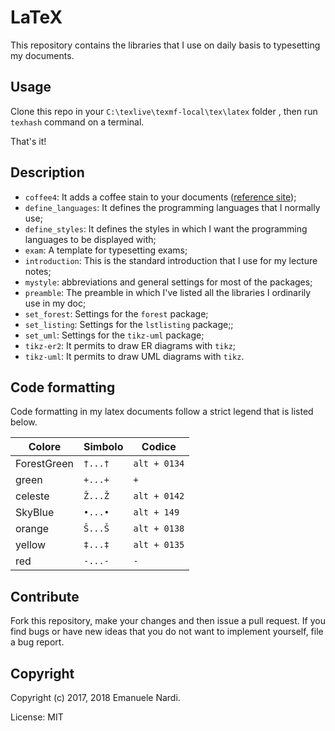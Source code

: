 # LaTeX

This repository contains the libraries that I use on daily basis to typesetting my documents.

## Usage

Clone this repo in your `C:\texlive\texmf-local\tex\latex` folder , then run `texhash` command on a terminal.

That's it!

## Description

- `coffee4`: It adds a coffee stain to your documents ([reference site][1]);
- `define_languages`: It defines the programming languages that I normally use;
- `define_styles`: It defines the styles in which I want the programming languages to be displayed with;
- `exam`: A template for typesetting exams;
- `introduction`: This is the standard introduction that I use for my lecture notes;
- `mystyle`: abbreviations and general settings for most of the packages;
- `preamble`: The preamble in which I've listed all the libraries I ordinarily use in my doc;
- `set_forest`: Settings for the `forest` package;
- `set_listing`: Settings for the `lstlisting` package;;
- `set_uml`: Settings for the `tikz-uml` package;
- `tikz-er2`: It permits to draw ER diagrams with `tikz`;
- `tikz-uml`: It permits to draw UML diagrams with `tikz`.

## Code formatting

Code formatting in my latex documents follow a strict legend that is listed below.

| Colore | Simbolo | Codice |
| --- | --- | --- |
| ForestGreen | `†...†` | `alt + 0134` |
| green | `+...+` | `+` |
| celeste | `Ž...Ž` | `alt + 0142` |
| SkyBlue | `•...•` | `alt + 149` |
| orange | `Š...Š` | `alt + 0138` |
| yellow | `‡...‡` | `alt + 0135` |
| red | `-...-` | `-` |

## Contribute

Fork this repository, make your changes and then issue a pull request. If you find bugs or have new ideas that you do not want to implement yourself, file a bug report.

## Copyright

Copyright (c) 2017, 2018 Emanuele Nardi.

License: MIT

[1]: http://hanno-rein.de/archives/349
